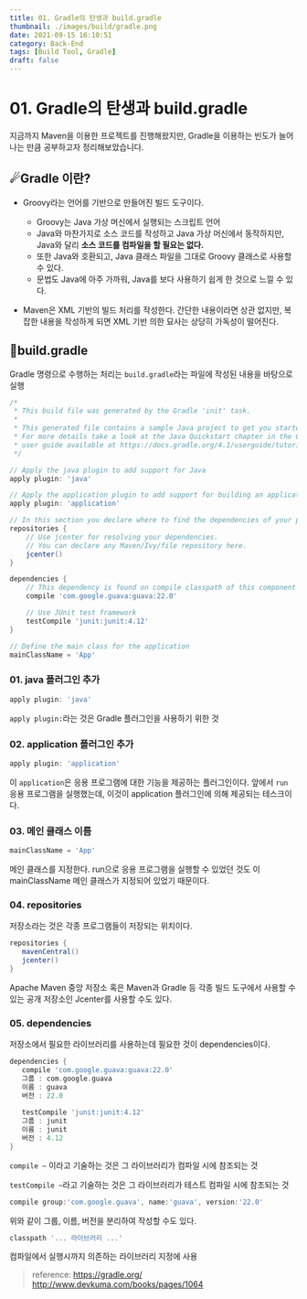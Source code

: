 ```yaml
---
title: 01. Gradle의 탄생과 build.gradle
thumbnail: ./images/build/gradle.png
date: 2021-09-15 16:10:51
category: Back-End
tags: [Build Tool, Gradle]
draft: false
---
```


# 01. Gradle의 탄생과 build.gradle

지금까지 Maven을 이용한 프로젝트를 진행해왔지만, Gradle을 이용하는 빈도가 늘어나는 만큼 공부하고자 정리해보았습니다.



## ☄Gradle 이란?

- Groovy라는 언어를 기반으로 만들어진 빌드 도구이다.
  - Groovy는 Java 가상 머신에서 실행되는 스크립트 언어
  - Java와 마찬가지로 소스 코드를 작성하고 Java 가상 머신에서 동작하지만, Java와 달리 **소스 코드를 컴파일을 할 필요는 없다.** 
  - 또한 Java와 호환되고, Java 클래스 파일을 그대로 Groovy 클래스로 사용할 수 있다.
  - 문법도 Java에 아주 가까워, Java를 보다 사용하기 쉽게 한 것으로 느낄 수 있다.

- Maven은 XML 기반의 빌드 처리를 작성한다. 간단한 내용이라면 상관 없지만, 복잡한 내용을 작성하게 되면 XML 기반 의한 묘사는 상당히 가독성이 떨어진다.



## 🔑build.gradle

 Gradle 명령으로 수행하는 처리는 `build.gradle`라는 파일에 작성된 내용을 바탕으로 실행

```groovy
/*
 * This build file was generated by the Gradle 'init' task.
 *
 * This generated file contains a sample Java project to get you started.
 * For more details take a look at the Java Quickstart chapter in the Gradle
 * user guide available at https://docs.gradle.org/4.1/userguide/tutorial_java_projects.html
 */

// Apply the java plugin to add support for Java
apply plugin: 'java'

// Apply the application plugin to add support for building an application
apply plugin: 'application'

// In this section you declare where to find the dependencies of your project
repositories {
    // Use jcenter for resolving your dependencies.
    // You can declare any Maven/Ivy/file repository here.
    jcenter()
}

dependencies {
    // This dependency is found on compile classpath of this component and consumers.
    compile 'com.google.guava:guava:22.0'

    // Use JUnit test framework
    testCompile 'junit:junit:4.12'
}

// Define the main class for the application
mainClassName = 'App'
```

### 01. java 플러그인 추가

```groovy
apply plugin: 'java'
```

`apply plugin:`라는 것은 Gradle 플러그인을 사용하기 위한 것

### 02. application 플러그인 추가

```groovy
apply plugin: 'application'
```

이 `application`은 응용 프로그램에 대한 기능을 제공하는 플러그인이다. 앞에서 `run` 응용 프로그램을 실행했는데, 이것이 application 플러그인에 의해 제공되는 테스크이다.

### 03. 메인 클래스 이름

```groovy
mainClassName = 'App'
```

메인 클래스를 지정한다. run으로 응용 프로그램을 실행할 수 있었던 것도 이 mainClassName 메인 클래스가 지정되어 있었기 때문이다.

### 04. repositories

저장소라는 것은 각종 프로그램들이 저장되는 위치이다.

```groovy
repositories {
   mavenCentral()
   jcenter()
}
```

Apache Maven 중앙 저장소 혹은 Maven과 Gradle 등 각종 빌드 도구에서 사용할 수 있는 공개 저장소인 Jcenter를 사용할 수도 있다.

### 05. dependencies

저장소에서 필요한 라이브러리를 사용하는데 필요한 것이 dependencies이다.

```groovy
dependencies {
   compile 'com.google.guava:guava:22.0'
   그룹 : com.google.guava
   이름 : guava
   버전 : 22.0
   
   testCompile 'junit:junit:4.12'
   그룹 : junit
   이름 : junit
   버전 : 4.12
}
```

`compile ~` 이라고 기술하는 것은 그 라이브러리가 컴파일 시에 참조되는 것

`testCompile ~`라고 기술하는 것은 그 라이브러리가 테스트 컴파일 시에 참조되는 것

```groovy
compile group:'com.google.guava', name:'guava', version:'22.0'
```

위와 같이 그룹, 이름, 버전을 분리하여 작성할 수도 있다.

```groovy
classpath '... 라이브러리 ...'
```

컴파일에서 실행시까지 의존하는 라이브러리 지정에 사용



> reference: https://gradle.org/   http://www.devkuma.com/books/pages/1064
